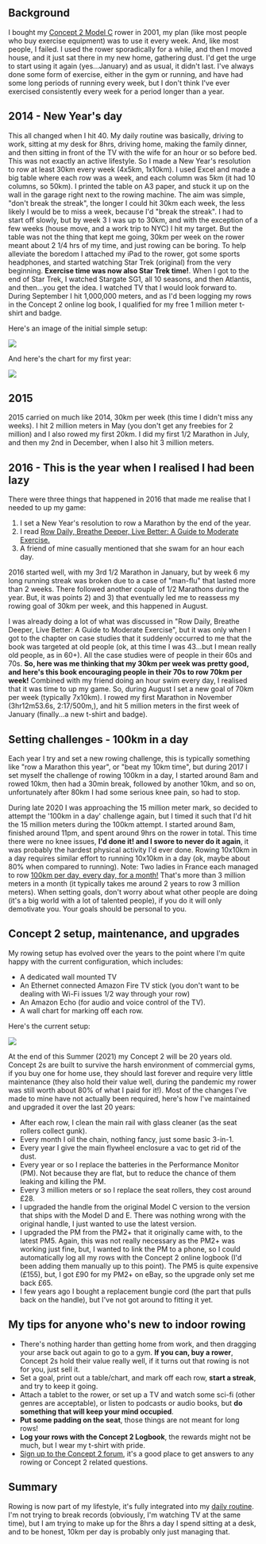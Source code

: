 ## Background

I bought my [Concept 2 Model C](https://www.concept2.com/service/indoor-rowers/model-c) rower in 2001, my plan (like most people who buy exercise equipment) was to use it every week. And, like most people, I failed. I used the rower sporadically for a while, and then I moved house, and it just sat there in my new home, gathering dust. I'd get the urge to start using it again (yes...January) and as usual, it didn't last. I've always done some form of exercise, either in the gym or running, and have had some long periods of running every week, but I don't think I've ever exercised consistently every week for a period longer than a year.

## 2014 - New Year's day

This all changed when I hit 40. My daily routine was basically, driving to work, sitting at my desk for 8hrs, driving home, making the family dinner, and then sitting in front of the TV with the wife for an hour or so before bed. This was not exactly an active lifestyle. So I made a New Year's resolution to row at least 30km every week (4x5km, 1x10km). I used Excel and made a big table where each row was a week, and each column was 5km (it had 10 columns, so 50km). I printed the table on A3 paper, and stuck it up on the wall in the garage right next to the rowing machine. The aim was simple, "don't break the streak", the longer I could hit 30km each week, the less likely I would be to miss a week, because I'd "break the streak". I had to start off slowly, but by week 3 I was up to 30km, and with the exception of a few weeks (house move, and a work trip to NYC) I hit my target. But the table was not the thing that kept me going, 30km per week on the rower meant about 2 1/4 hrs of my time, and just rowing can be boring. To help alleviate the boredom I attached my iPad to the rower, got some sports headphones, and started watching Star Trek (original) from the very beginning. **Exercise time was now also Star Trek time!**. When I got to the end of Star Trek, I watched Stargate SG1, all 10 seasons, and then Atlantis, and then...you get the idea. I watched TV that I would look forward to. During September I hit 1,000,000 meters, and as I'd been logging my rows in the Concept 2 online log book, I qualified for my free 1 million meter t-shirt and badge.

Here's an image of the initial simple setup:

![](../images/rower2014.jpg)

And here's the chart for my first year:

![](../images/rowing-log.jpg)

## 2015

2015 carried on much like 2014, 30km per week (this time I didn't miss any weeks). I hit 2 million meters in May (you don't get any freebies for 2 million) and I also rowed my first 20km. I did my first 1/2 Marathon in July, and then my 2nd in December, when I also hit 3 million meters.

## 2016 - This is the year when I realised I had been lazy

There were three things that happened in 2016 that made me realise that I needed to up my game:

1. I set a New Year's resolution to row a Marathon by the end of the year.
2. I read [Row Daily, Breathe Deeper, Live Better: A Guide to Moderate Exercise.](https://www.amazon.co.uk/Daily-Breathe-Deeper-Live-Better/dp/0595434371)
3. A friend of mine casually mentioned that she swam for an hour each day.

2016 started well, with my 3rd 1/2 Marathon in January, but by week 6 my long running streak was broken due to a case of "man-flu" that lasted more than 2 weeks. There followed another couple of 1/2 Marathons during the year. But, it was points 2) and 3) that eventually led me to reassess my rowing goal of 30km per week, and this happened in August.

I was already doing a lot of what was discussed in "Row Daily, Breathe Deeper, Live Better: A Guide to Moderate Exercise", but it was only when I got to the chapter on case studies that it suddenly occurred to me that the book was targeted at old people (ok, at this time I was 43...but I mean really old people, as in 60+). All the case studies were of people in their 60s and 70s. **So, here was me thinking that my 30km per week was pretty good, and here's this book encouraging people in their 70s to row 70km per week!** Combined with my friend doing an hour swim every day, I realised that it was time to up my game. So, during August I set a new goal of 70km per week (typically 7x10km). I rowed my first Marathon in November (3hr12m53.6s, 2:17/500m,), and hit 5 million meters in the first week of January (finally...a new t-shirt and badge).

## Setting challenges - 100km in a day

Each year I try and set a new rowing challenge, this is typically something like "row a Marathon this year", or "beat my 10km time", but during 2017 I set myself the challenge of rowing 100km in a day, I started around 8am and rowed 10km, then had a 30min break, followed by another 10km, and so on, unfortunately after 80km I had some serious knee pain, so had to stop.

During late 2020 I was approaching the 15 million meter mark, so decided to attempt the '100km in a day' challenge again, but I timed it such that I'd hit the 15 million meters during the 100km attempt. I started around 8am, finished around 11pm, and spent around 9hrs on the rower in total. This time there were no knee issues, **I'd done it! and I swore to never do it again**, it was probably the hardest physical activity I'd ever done. Rowing 10x10km in a day requires similar effort to running 10x10km in a day (ok, maybe about 80% when compared to running). Note: Two ladies in France each managed to row [100km per day, every day, for a month!](https://www.row2k.com/features/899/100k-A-Day-Keeps-The-Doctor-Away/) That's more than 3 million meters in a month (it typically takes me around 2 years to row 3 million meters). When setting goals, don't worry about what other people are doing (it's a big world with a lot of talented people), if you do it will only demotivate you. Your goals should be personal to you.

## Concept 2 setup, maintenance, and upgrades

My rowing setup has evolved over the years to the point where I'm quite happy with the current configuration, which includes:

- A dedicated wall mounted TV
- An Ethernet connected Amazon Fire TV stick (you don't want to be dealing with Wi-Fi issues 1/2 way through your row)
- An Amazon Echo (for audio and voice control of the TV).
- A wall chart for marking off each row.

Here's the current setup:

![](../images/rower2021.jpg)

At the end of this Summer (2021) my Concept 2 will be 20 years old. Concept 2s are built to survive the harsh environment of commercial gyms, if you buy one for home use, they should last forever and require very little maintenance (they also hold their value well, during the pandemic my rower was still worth about 80% of what I paid for it!). Most of the changes I've made to mine have not actually been required, here's how I've maintained and upgraded it over the last 20 years:

- After each row, I clean the main rail with glass cleaner (as the seat rollers collect gunk).
- Every month I oil the chain, nothing fancy, just some basic 3-in-1.
- Every year I give the main flywheel enclosure a vac to get rid of the dust.
- Every year or so I replace the batteries in the Performance Monitor (PM). Not because they are flat, but to reduce the chance of them leaking and killing the PM.
- Every 3 million meters or so I replace the seat rollers, they cost around £28.
- I upgraded the handle from the original Model C version to the version that ships with the Model D and E. There was nothing wrong with the original handle, I just wanted to use the latest version.
- I upgraded the PM from the PM2+ that it originally came with, to the latest PM5. Again, this was not really necessary as the PM2+ was working just fine, but, I wanted to link the PM to a phone, so I could automatically log all my rows with the Concept 2 online logbook (I'd been adding them manually up to this point). The PM5 is quite expensive (£155), but, I got £90 for my PM2+ on eBay, so the upgrade only set me back £65.
- I few years ago I bought a replacement bungie cord (the part that pulls back on the handle), but I've not got around to fitting it yet.

## My tips for anyone who's new to indoor rowing

- There's nothing harder than getting home from work, and then dragging your arse back out again to go to a gym. **If you can, buy a rower**, Concept 2s hold their value really well, if it turns out that rowing is not for you, just sell it.
- Set a goal, print out a table/chart, and mark off each row, **start a streak**, and try to keep it going.
- Attach a tablet to the rower, or set up a TV and watch some sci-fi (other genres are acceptable), or listen to podcasts or audio books, but **do something that will keep your mind occupied**.
- **Put some padding on the seat**, those things are not meant for long rows!
- **Log your rows with the Concept 2 Logbook**, the rewards might not be much, but I wear my t-shirt with pride.
- [Sign up to the Concept 2 forum](https://www.c2forum.com/), it's a good place to get answers to any rowing or Concept 2 related questions.

## Summary

Rowing is now part of my lifestyle, it's fully integrated into my [daily routine](../posts/anatomy-of-a-lockdown-day.html). I'm not trying to break records (obviously, I'm watching TV at the same time), but I am trying to make up for the 8hrs a day I spend sitting at a desk, and to be honest, 10km per day is probably only just managing that.
